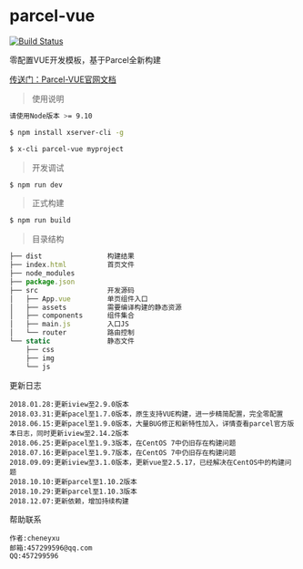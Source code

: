 # parcel-vue
[![Build Status](https://travis-ci.com/cheneyweb/pwa-vue.svg?branch=master)](https://travis-ci.com/cheneyweb/pwa-vue)

零配置VUE开发模板，基于Parcel全新构建

[传送门：Parcel-VUE官网文档](http://parcel.xserver.top)

> 使用说明

```bash
请使用Node版本 >= 9.10
```

```bash
$ npm install xserver-cli -g

$ x-cli parcel-vue myproject
```

> 开发调试
```bash
$ npm run dev
```

> 正式构建
```bash
$ npm run build
```

>目录结构
```js
├── dist                构建结果
├── index.html          首页文件
├── node_modules
├── package.json
├── src                 开发源码
│   ├── App.vue			单页组件入口
│   ├── assets			需要编译构建的静态资源
│   ├── components		组件集合
│   ├── main.js			入口JS
│   └── router			路由控制
└── static              静态文件
    ├── css
    ├── img
    └── js
```

更新日志
>
	2018.01.28:更新iview至2.9.0版本
	2018.03.31:更新pacel至1.7.0版本，原生支持VUE构建，进一步精简配置，完全零配置
	2018.06.15:更新pacel至1.9.0版本，大量BUG修正和新特性加入，详情查看parcel官方版本日志，同时更新iview至2.14.2版本
	2018.06.25:更新pacel至1.9.3版本，在CentOS 7中仍旧存在构建问题
	2018.07.16:更新pacel至1.9.7版本，在CentOS 7中仍旧存在构建问题
	2018.09.09:更新iview至3.1.0版本，更新vue至2.5.17，已经解决在CentOS中的构建问题
	2018.10.10:更新parcel至1.10.2版本
	2018.10.29:更新parcel至1.10.3版本
	2018.12.07:更新依赖，增加持续构建
	
帮助联系
>
	作者:cheneyxu
	邮箱:457299596@qq.com
	QQ:457299596
